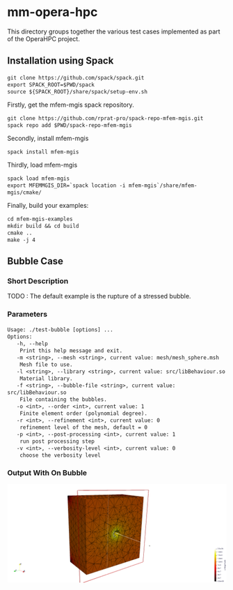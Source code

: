 # mm-opera-hpc

This directory groups together the various test cases implemented as part of the OperaHPC project.

## Installation using Spack

```
git clone https://github.com/spack/spack.git
export SPACK_ROOT=$PWD/spack
source ${SPACK_ROOT}/share/spack/setup-env.sh
```

Firstly, get the mfem-mgis spack repository.

```
git clone https://github.com/rprat-pro/spack-repo-mfem-mgis.git
spack repo add $PWD/spack-repo-mfem-mgis
```

Secondly, install mfem-mgis

```
spack install mfem-mgis
```

Thirdly, load mfem-mgis

```
spack load mfem-mgis
export MFEMMGIS_DIR=`spack location -i mfem-mgis`/share/mfem-mgis/cmake/
```

Finally, build your examples:

```
cd mfem-mgis-examples
mkdir build && cd build
cmake ..
make -j 4
```


## Bubble Case 

### Short Description

TODO : The default example is the rupture of a stressed bubble.

### Parameters

```
Usage: ./test-bubble [options] ...
Options:
   -h, --help
	Print this help message and exit.
   -m <string>, --mesh <string>, current value: mesh/mesh_sphere.msh
	Mesh file to use.
   -l <string>, --library <string>, current value: src/libBehaviour.so
	Material library.
   -f <string>, --bubble-file <string>, current value: src/libBehaviour.so
	File containing the bubbles.
   -o <int>, --order <int>, current value: 1
	Finite element order (polynomial degree).
   -r <int>, --refinement <int>, current value: 0
	refinement level of the mesh, default = 0
   -p <int>, --post-processing <int>, current value: 1
	run post processing step
   -v <int>, --verbosity-level <int>, current value: 0
	choose the verbosity level
```


### Output With On Bubble

![Bubble Case](/img/bubble.png)
